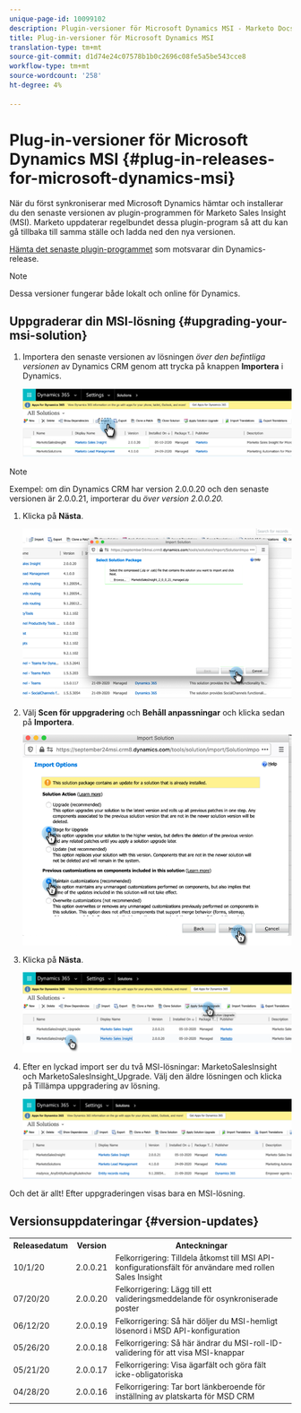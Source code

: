 ```yaml
---
unique-page-id: 10099102
description: Plugin-versioner för Microsoft Dynamics MSI - Marketo Docs - Produktdokumentation
title: Plug-in-versioner för Microsoft Dynamics MSI
translation-type: tm+mt
source-git-commit: d1d74e24c07578b1b0c2696c08fe5a5be543cce8
workflow-type: tm+mt
source-wordcount: '258'
ht-degree: 4%

---
```



# Plug-in-versioner för Microsoft Dynamics MSI {#plug-in-releases-for-microsoft-dynamics-msi}

När du först synkroniserar med Microsoft Dynamics hämtar och installerar du den senaste versionen av plugin-programmen för Marketo Sales Insight (MSI). Marketo uppdaterar regelbundet dessa plugin-program så att du kan gå tillbaka till samma ställe och ladda ned den nya versionen.

[Hämta det senaste plugin-programmet](/help/marketo/product-docs/marketo-sales-insight/msi-for-microsoft-dynamics/installing/download-the-marketo-sales-insight-solution-for-microsoft-dynamics.md) som motsvarar din Dynamics-release.

>[!NOTE]
>
>Dessa versioner fungerar både lokalt och online för Dynamics.

## Uppgraderar din MSI-lösning {#upgrading-your-msi-solution}

1. Importera den senaste versionen av lösningen _över den befintliga versionen_ av Dynamics CRM genom att trycka på knappen **Importera** i Dynamics.

   ![](assets/plug-in-releases-for-microsoft-dynamics-msi-1.png)

>[!NOTE]
>
>Exempel: om din Dynamics CRM har version 2.0.0.20 och den senaste versionen är 2.0.0.21, importerar du _över version 2.0.0.20._

1. Klicka på **Nästa**.

   ![](assets/plug-in-releases-for-microsoft-dynamics-msi-2.png)

1. Välj **Scen för uppgradering** och **Behåll anpassningar** och klicka sedan på **Importera**.

   ![](assets/plug-in-releases-for-microsoft-dynamics-msi-3.png)

1. Klicka på **Nästa**.

   ![](assets/plug-in-releases-for-microsoft-dynamics-msi-4.png)

1. Efter en lyckad import ser du två MSI-lösningar: MarketoSalesInsight och MarketoSalesInsight_Upgrade. Välj den äldre lösningen och klicka på Tillämpa uppgradering av lösning.

   ![](assets/plug-in-releases-for-microsoft-dynamics-msi-5.png)

Och det är allt! Efter uppgraderingen visas bara en MSI-lösning.

## Versionsuppdateringar {#version-updates}

<table> 
 <colgroup> 
  <col> 
  <col> 
  <col> 
 </colgroup> 
 <tbody> 
  <tr> 
   <th colspan="1">Releasedatum</th> 
   <th colspan="1">Version</th> 
   <th colspan="1">Anteckningar</th> 
  </tr> 
  <tr> 
   <td colspan="1">10/1/20</td> 
   <td colspan="1">2.0.0.21</td> 
   <td colspan="1">Felkorrigering: Tilldela åtkomst till MSI API-konfigurationsfält för användare med rollen Sales Insight</td> 
  </tr> 
  <tr> 
   <td colspan="1">07/20/20</td> 
   <td colspan="1">2.0.0.20</td> 
   <td colspan="1">Felkorrigering: Lägg till ett valideringsmeddelande för osynkroniserade poster</td> 
  </tr> 
  <tr> 
   <td colspan="1">06/12/20</td> 
   <td colspan="1">2.0.0.19</td> 
   <td colspan="1">Felkorrigering: Så här döljer du MSI-hemligt lösenord i MSD API-konfiguration</td> 
  </tr> 
  <tr> 
   <td colspan="1">05/26/20</td> 
   <td colspan="1">2.0.0.18</td> 
   <td colspan="1">Felkorrigering: Så här ändrar du MSI-roll-ID-validering för att visa MSI-knappar</td> 
  </tr> 
  <tr> 
   <td colspan="1">05/21/20</td> 
   <td colspan="1">2.0.0.17</td> 
   <td colspan="1">Felkorrigering: Visa ägarfält och göra fält icke-obligatoriska</td> 
  </tr> 
  <tr> 
   <td colspan="1">04/28/20</td> 
   <td colspan="1">2.0.0.16</td> 
   <td colspan="1">Felkorrigering: Tar bort länkberoende för inställning av platskarta för MSD CRM</td> 
  </tr> 
 </tbody> 
</table>

